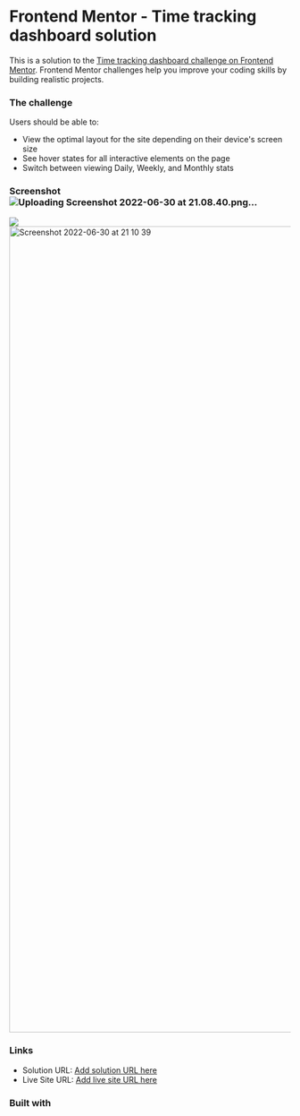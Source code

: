 # Frontend Mentor - Time tracking dashboard solution

This is a solution to the [Time tracking dashboard challenge on Frontend Mentor](https://www.frontendmentor.io/challenges/time-tracking-dashboard-UIQ7167Jw). Frontend Mentor challenges help you improve your coding skills by building realistic projects.

### The challenge

Users should be able to:

- View the optimal layout for the site depending on their device's screen size
- See hover states for all interactive elements on the page
- Switch between viewing Daily, Weekly, and Monthly stats

### Screenshot![Uploading Screenshot 2022-06-30 at 21.08.40.png…]()


![](./screenshot.jpg)<img width="1440" alt="Screenshot 2022-06-30 at 21 10 39" src="https://user-images.githubusercontent.com/99208781/176769495-2ff139a3-ea5e-4566-aa6a-8365d7656e80.png">


### Links

- Solution URL: [Add solution URL here](https://your-solution-url.com)
- Live Site URL: [Add live site URL here](https://your-live-site-url.com)

### Built with
